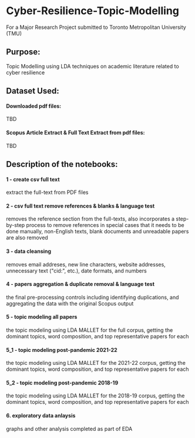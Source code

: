 # Cyber-Resilience-Topic-Modelling

For a Major Research Project submitted to Toronto Metropolitan University (TMU)
## Purpose: 

Topic Modelling using LDA techniques on academic literature related to cyber resilience

## Dataset Used: ###

#### Downloaded pdf files: 

TBD

#### Scopus Article Extract & Full Text Extract from pdf files: 

TBD

## Description of the notebooks:

#### 1 - create csv full text

extract the full-text from PDF files

#### 2 - csv full text remove references & blanks & language test

removes the reference section from the full-texts, also incorporates a step-by-step process to remove references in special cases that it needs to be done manually, non-English texts, blank documents and unreadable papers are also removed

#### 3 - data cleansing

removes email addreses, new line characters, website addresses, unnecessary text ("cid:", etc.), date formats, and numbers 

#### 4 - papers aggregation & duplicate removal & language test

the final pre-processing controls including identifying duplications, and aggregating the data with the original Scopus output

#### 5 - topic modeling all papers

the topic modeling using LDA MALLET for the full corpus, getting the dominant topics, word composition, and top representative papers for each

#### 5_1 - topic modeling post-pandemic 2021-22

the topic modeling using LDA MALLET for the 2021-22 corpus, getting the dominant topics, word composition, and top representative papers for each

#### 5_2 - topic modeling post-pandemic 2018-19

the topic modeling using LDA MALLET for the 2018-19 corpus, getting the dominant topics, word composition, and top representative papers for each

#### 6. exploratory data anlaysis

graphs and other analysis completed as part of EDA
